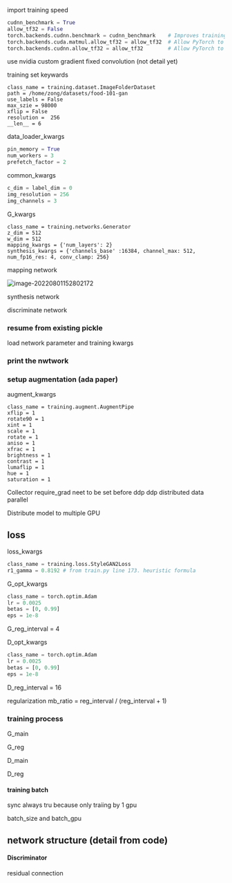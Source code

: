 import training speed


```python
cudnn_benchmark = True
allow_tf32 = False
torch.backends.cudnn.benchmark = cudnn_benchmark    # Improves training speed.
torch.backends.cuda.matmul.allow_tf32 = allow_tf32  # Allow PyTorch to internally use tf32 for matmul
torch.backends.cudnn.allow_tf32 = allow_tf32        # Allow PyTorch to internally use tf32 for convolutions
```

use nvidia custom gradient fixed convolution (not detail yet)


training set keywards
``` pyhon
class_name = training.dataset.ImageFolderDataset
path = /home/zong/datasets/food-101-gan
use_labels = False
max_szie = 98000
xflip = False
resolution =  256
__len__ = 6
```

data_loader_kwargs
```python
pin_memory = True
num_workers = 3
prefetch_factor = 2
```

common_kwargs
```python
c_dim = label_dim = 0
img_resolution = 256
img_channels = 3
```

G_kwargs
```
class_name = training.networks.Generator
z_dim = 512
w_dim = 512
mapping_kwargs = {'num_layers': 2}
synthesis_kwargs = {'channels_base' :16384, channel_max: 512, num_fp16_res: 4, conv_clamp: 256}
```

mapping network

![image-20220801152802172](/home/zong/.config/Typora/typora-user-images/image-20220801152802172.png)

synthesis network

discriminate network


### resume from existing pickle

load network parameter and training kwargs

### print the nwtwork


### setup augmentation (ada paper)

augment_kwargs
```
class_name = training.augment.AugmentPipe
xflip = 1
rotate90 = 1
xint = 1
scale = 1
rotate = 1
aniso = 1
xfrac = 1
brightness = 1
contrast = 1
lumaflip = 1
hue = 1
saturation = 1
```


Collector
require_grad neet to be set before ddp
ddp distributed data parallel

Distribute model to multiple GPU

## loss


loss_kwargs
```python
class_name = training.loss.StyleGAN2Loss
r1_gamma = 0.8192 # from train.py line 173. heuristic formula
```

G_opt_kwargs
```python
class_name = torch.optim.Adam
lr = 0.0025
betas = [0, 0.99]
eps = 1e-8
```
G_reg_interval = 4

D_opt_kwargs
```python
class_name = torch.optim.Adam
lr = 0.0025
betas = [0, 0.99]
eps = 1e-8
```

D_reg_interval = 16

regularization 
mb_ratio = reg_interval / (reg_interval + 1)

### training process

G_main

G_reg

D_main

D_reg

#### training batch

sync always tru because only traiing by 1 gpu

batch_size and batch_gpu


## network structure (detail from code)

#### Discriminator

residual connection

